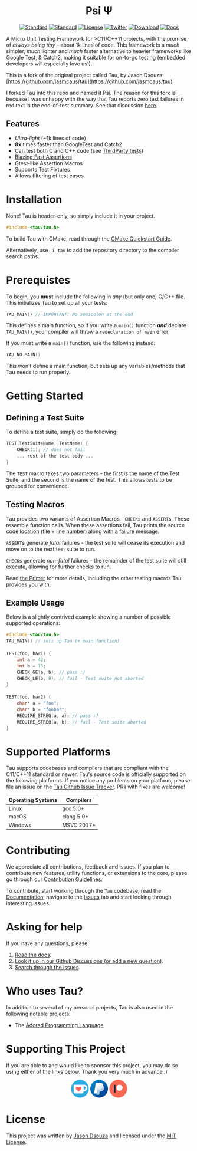 <div align="center">

<h1>Psi Ψ</h1>

[![Standard](https://img.shields.io/badge/C-11/14/17-blue.svg)](https://en.wikipedia.org/wiki/C_(programming_language))
[![Standard](https://img.shields.io/badge/C%2B%2B-11/14/17/20-blue.svg)](https://en.wikipedia.org/wiki/C%2B%2B)
[![License](https://img.shields.io/github/license/jasmcaus/tau?label=license)][license]
[![Twitter](https://img.shields.io/twitter/follow/jasmcaus.svg?style=flatl&label=Follow&logo=twitter&logoColor=white&color=1da1f2)][twitter-badge]
[![Download](https://img.shields.io/badge/download%20%20-link-green.svg)](https://github.com/jasmcaus/tau/releases)
[![Docs](https://img.shields.io/badge/docs%20%20-online-blue.svg)][docs]

</div>

A Micro Unit Testing Framework for >C11/C++11 projects, with the promise of *always being tiny* - about 1k lines of
code. This framework is a *much* simpler, *much* lighter and *much* faster alternative to heavier frameworks like
Google Test, & Catch2, making it suitable for on-to-go testing (embedded developers will especially love us!).

This is a fork of the original project called Tau, by Jason Dsouza: [https://github.com/jasmcaus/tau](https://github.com/jasmcaus/tau)

I forked Tau into this repo and named it Psi. The reason for this fork is becuase I was unhappy with the way that Tau reports zero test failures in red text in the end-of-test summary.
See that discussion [here](https://github.com/jasmcaus/tau/pull/19).

## Features
* *Ultra-light* (~1k lines of code)
* **8x** times faster than GoogleTest and Catch2
* Can test both C and C++ code (see [ThirdParty tests](https://github.com/jasmcaus/tau/blob/dev/test/ThirdParty))
* [Blazing Fast Assertions](https://github.com/jasmcaus/tau/blob/dev/benchmarks)
* Gtest-like Assertion Macros
* Supports Test Fixtures
* Allows filtering of test cases


# Installation
None! Tau is header-only, so simply include it in your project.
```c
#include <tau/tau.h>
```

To build Tau with CMake, read through the [CMake Quickstart Guide](https://github.com/jasmcaus/tau/blob/dev/docs/cmake-quickstart.md).

Alternatively, use `-I tau` to add the repository directory to the compiler search paths.

<!-- ## Basic Concepts
Tau provides several variants of Assertion Macros for us - `CHECK`s which are *non-fatal* asserts, and `REQUIRE`s
which are *fatal* asserts. The result of an assertion is either *success*, *non-fatal failure* or a *fatal failure*.
Unless the latter takes place, the program continues normally.

In Tau, you would normally define a ***Test Suite*** which contains multiple tests. These test suites should
ideally reflect the structure of your tested code.  -->


# Prerequistes
To begin, you **must** include the following in *any* (but only one) C/C++ file. This initializes Tau to set up
all your tests:
```c
TAU_MAIN() // IMPORTANT: No semicolon at the end
```
This defines a main function, so if you write a `main()` function ***and*** declare `TAU_MAIN()`, your compiler will
throw a `redeclaration of main` error.

If you must write a `main()` function, use the following instead:
```c
TAU_NO_MAIN()
```
This won't define a main function, but sets up any variables/methods that Tau needs to run properly.


# Getting Started
## Defining a Test Suite
To define a test suite, simply do the following:
```c
TEST(TestSuiteName, TestName) {
    CHECK(1); // does not fail
    ... rest of the test body ...
}
```
The `TEST` macro takes two parameters - the first is the name of the Test Suite, and the second is the name of the
test. This allows tests to be grouped for convenience.


## Testing Macros
Tau provides two variants of Assertion Macros - `CHECK`s and `ASSERT`s. These resemble function calls. When these
assertions fail, Tau prints the source code location (file + line number) along with a failure message.

`ASSERT`s generate *fatal* failures - the test suite will cease its execution and move on to the next test suite to
run.

`CHECK`s generate *non-fatal* failures - the remainder of the test suite will still execute, allowing for further
checks to run.

Read [the Primer](https://github.com/jasmcaus/tau/blob/dev/docs/tau-primer.md) for more details, including the
other testing macros Tau provides you with.


## Example Usage
Below is a slightly contrived example showing a number of possible supported operations:
```C
#include <tau/tau.h>
TAU_MAIN() // sets up Tau (+ main function)

TEST(foo, bar1) {
    int a = 42;
    int b = 13;
    CHECK_GE(a, b); // pass :)
    CHECK_LE(b, 8); // fail - Test suite not aborted
}

TEST(foo, bar2) {
    char* a = "foo";
    char* b = "foobar";
    REQUIRE_STREQ(a, a); // pass :)
    REQUIRE_STREQ(a, b); // fail - Test suite aborted
}
```


# Supported Platforms
Tau supports codebases and compilers that are compliant with the C11/C++11 standard or newer. Tau's source
code is officially supported on the following platforms. If you notice any problems on your platform, please
file an issue on the [Tau Github Issue Tracker][issues]. PRs with fixes are welcome!

Operating Systems          | Compilers
-------------------------- | --------------------------
Linux                      | gcc 5.0+
macOS                      | clang 5.0+
Windows                    | MSVC 2017+


# Contributing
We appreciate all contributions, feedback and issues. If you plan to contribute new features, utility functions,
or extensions to the core, please go through our [Contribution Guidelines][contributing].

To contribute, start working through the `Tau` codebase, read the [Documentation][docs], navigate to the
[Issues][issues] tab and start looking through interesting issues.


# Asking for help
If you have any questions, please:
1. [Read the docs][docs].
2. [Look it up in our Github Discussions (or add a new question)][discussions].
2. [Search through the issues][issues].


# Who uses Tau?
In addition to several of my personal projects, Tau is also used in the following notable projects:
* The [Adorad Programming Language](https://github.com/adorad/adorad)


# Supporting This Project
If you are able to and would like to sponsor this project, you may do so using either of the links below. Thank you very much in advance :)

<p align="center">
<!--    <a href="https://www.buymeacoffee.com/jasmcaus" target = "_blank"><img alt="Buy Jason a Coffee" width="48px" src="https://raw.githubusercontent.com/adi1090x/files/master/other/1.png"></a> -->
    <a href="https://www.ko-fi.com/jasmcaus" target="_blank"><img alt="Buy Jason a Coffee" width="48px" src="https://raw.githubusercontent.com/adi1090x/files/master/other/2.png"></a>
    <a href="https://www.paypal.me/jasmcaus" target="_blank"><img alt="Buy Jason a Coffee" width="48px" src="https://raw.githubusercontent.com/adi1090x/files/master/other/3.png"></a>
    <a href="https://www.patreon.com/jasmcaus" target="_blank"><img alt="Buy Jason a Coffee" width=48px src="https://raw.githubusercontent.com/adi1090x/files/master/other/4.png"></a>
</p>


# License
This project was written by [Jason Dsouza](https://github.com/jasmcaus) and licensed under the [MIT License](LICENSE).

[contributing]: https://github.com/jasmcaus/tau/blob/dev/.github/CONTRIBUTING.md
[docs]: https://github.com/jasmcaus/tau/blob/dev/docs
[discussions]: https://github.com/jasmcaus/tau/discussions
[issues]: https://github.com/jasmcaus/tau/issues

[twitter-badge]: https://twitter.com/jasmcaus
[license]: https://github.com/jasmcaus/tau/blob/dev/LICENSE
